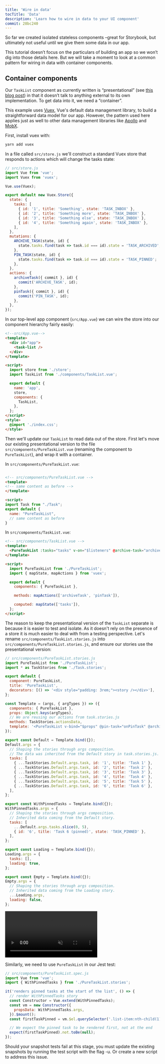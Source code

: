 ```yaml
---
title: 'Wire in data'
tocTitle: 'Data'
description: 'Learn how to wire in data to your UI component'
commit: 28bc240
---
```


So far we created isolated stateless components –great for Storybook, but ultimately not useful until we give them some data in our app.

This tutorial doesn’t focus on the particulars of building an app so we won’t dig into those details here. But we will take a moment to look at a common pattern for wiring in data with container components.

## Container components

Our `TaskList` component as currently written is “presentational” (see [this blog post](https://medium.com/@dan_abramov/smart-and-dumb-components-7ca2f9a7c7d0)) in that it doesn’t talk to anything external to its own implementation. To get data into it, we need a “container”.

This example uses [Vuex](https://vuex.vuejs.org), Vue's default data management library, to build a straightforward data model for our app. However, the pattern used here applies just as well to other data management libraries like [Apollo](https://www.apollographql.com/client/) and [MobX](https://mobx.js.org/).

First, install vuex with:

```bash
yarn add vuex
```

In a file called `src/store.js` we'll construct a standard Vuex store that responds to actions which will change the tasks state:

```javascript
// src/store.js
import Vue from 'vue';
import Vuex from 'vuex';

Vue.use(Vuex);

export default new Vuex.Store({
  state: {
    tasks: [
      { id: '1', title: 'Something', state: 'TASK_INBOX' },
      { id: '2', title: 'Something more', state: 'TASK_INBOX' },
      { id: '3', title: 'Something else', state: 'TASK_INBOX' },
      { id: '4', title: 'Something again', state: 'TASK_INBOX' },
    ],
  },
  mutations: {
    ARCHIVE_TASK(state, id) {
      state.tasks.find(task => task.id === id).state = 'TASK_ARCHIVED';
    },
    PIN_TASK(state, id) {
      state.tasks.find(task => task.id === id).state = 'TASK_PINNED';
    },
  },
  actions: {
    archiveTask({ commit }, id) {
      commit('ARCHIVE_TASK', id);
    },
    pinTask({ commit }, id) {
      commit('PIN_TASK', id);
    },
  },
});
```

In our top-level app component (`src/App.vue`) we can wire the store into our component hierarchy fairly easily:

```html
<!--src/App.vue-->
<template>
  <div id="app">
    <task-list />
  </div>
</template>

<script>
  import store from './store';
  import TaskList from './components/TaskList.vue';

  export default {
    name: 'app',
    store,
    components: {
      TaskList,
    },
  };
</script>
<style>
  @import './index.css';
</style>
```

Then we'll update our `TaskList` to read data out of the store. First let's move our existing presentational version to the file `src/components/PureTaskList.vue` (renaming the component to `PureTaskList`), and wrap it with a container.

In `src/components/PureTaskList.vue`:

```html

<!-- src/components/PureTaskList.vue -->
<template>
<!-- same content as before -->
</template>

<script>
import Task from "./Task";
export default {
  name: "PureTaskList",
  // same content as before
}
```

In `src/components/TaskList.vue`:

```html
<!-- src/components/TaskList.vue -->
<template>
  <PureTaskList :tasks="tasks" v-on="$listeners" @archive-task="archiveTask" @pin-task="pinTask" />
</template>

<script>
  import PureTaskList from './PureTaskList';
  import { mapState, mapActions } from 'vuex';

  export default {
    components: { PureTaskList },

    methods: mapActions(['archiveTask', 'pinTask']),

    computed: mapState(['tasks']),
  };
</script>
```

The reason to keep the presentational version of the `TaskList` separate is because it is easier to test and isolate. As it doesn't rely on the presence of a store it is much easier to deal with from a testing perspective. Let's rename `src/components/TaskList.stories.js` into `src/components/PureTaskList.stories.js`, and ensure our stories use the presentational version:

```javascript
// src/components/PureTaskList.stories.js
import PureTaskList from './PureTaskList';
import * as TaskStories from './Task.stories';

export default {
  component: PureTaskList,
  title: 'PureTaskList',
  decorators: [() => '<div style="padding: 3rem;"><story /></div>'],
};

const Template = (args, { argTypes }) => ({
  components: { PureTaskList },
  props: Object.keys(argTypes),
  // We are reusing our actions from task.stories.js
  methods: TaskStories.actionsData,
  template: '<PureTaskList v-bind="$props" @pin-task="onPinTask" @archive-task="onArchiveTask" />',
});

export const Default = Template.bind({});
Default.args = {
  // Shaping the stories through args composition.
  // The data was inherited from the Default story in task.stories.js.
  tasks: [
    { ...TaskStories.Default.args.task, id: '1', title: 'Task 1' },
    { ...TaskStories.Default.args.task, id: '2', title: 'Task 2' },
    { ...TaskStories.Default.args.task, id: '3', title: 'Task 3' },
    { ...TaskStories.Default.args.task, id: '4', title: 'Task 4' },
    { ...TaskStories.Default.args.task, id: '5', title: 'Task 5' },
    { ...TaskStories.Default.args.task, id: '6', title: 'Task 6' },
  ],
};

export const WithPinnedTasks = Template.bind({});
WithPinnedTasks.args = {
  // Shaping the stories through args composition.
  // Inherited data coming from the Default story.
  tasks: [
    ...Default.args.tasks.slice(0, 5),
    { id: '6', title: 'Task 6 (pinned)', state: 'TASK_PINNED' },
  ],
};

export const Loading = Template.bind({});
Loading.args = {
  tasks: [],
  loading: true,
};

export const Empty = Template.bind({});
Empty.args = {
  // Shaping the stories through args composition.
  // Inherited data coming from the Loading story.
  ...Loading.args,
  loading: false,
};
```

<video autoPlay muted playsInline loop>
  <source
    src="/intro-to-storybook/finished-tasklist-states.mp4"
    type="video/mp4"
  />
</video>

Similarly, we need to use `PureTaskList` in our Jest test:

```js
// src/components/PureTaskList.spec.js
import Vue from 'vue';
import { WithPinnedTasks } from './PureTaskList.stories';

it('renders pinned tasks at the start of the list', () => {
  // render WithPinnedTasks story
  const Constructor = Vue.extend(WithPinnedTasks);
  const vm = new Constructor({
    propsData: WithPinnedTasks.args,
  }).$mount();
  const firstTaskPinned = vm.$el.querySelector('.list-item:nth-child(1).TASK_PINNED');

  // We expect the pinned task to be rendered first, not at the end
  expect(firstTaskPinned).not.toBe(null);
});
```

<div class="aside">Should your snapshot tests fail at this stage, you must update the existing snapshots by running the test script with the flag -u. Or create a new script to address this issue.</div>
